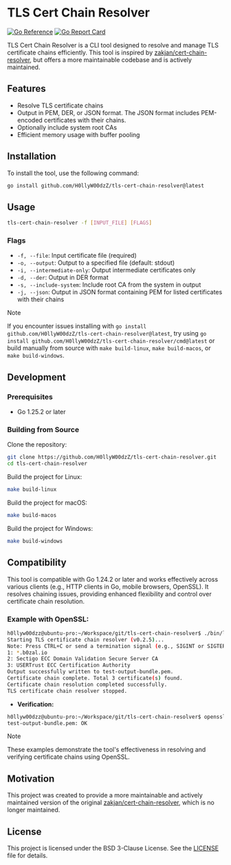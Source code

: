 # TLS Cert Chain Resolver

[![Go Reference](https://pkgo.dev/badge/github.com/H0llyW00dzZ/tls-cert-chain-resolver.svg)](https://pkgo.dev/github.com/H0llyW00dzZ/tls-cert-chain-resolver) [![Go Report Card](https://goreportcard.com/badge/github.com/H0llyW00dzZ/tls-cert-chain-resolver)](https://goreportcard.com/report/github.com/H0llyW00dzZ/tls-cert-chain-resolver)

TLS Cert Chain Resolver is a CLI tool designed to resolve and manage TLS certificate chains efficiently. This tool is inspired by [zakjan/cert-chain-resolver](https://github.com/zakjan/cert-chain-resolver.git), but offers a more maintainable codebase and is actively maintained.

## Features

- Resolve TLS certificate chains
- Output in PEM, DER, or JSON format. The JSON format includes PEM-encoded certificates with their chains.
- Optionally include system root CAs
- Efficient memory usage with buffer pooling

## Installation

To install the tool, use the following command:

```bash
go install github.com/H0llyW00dzZ/tls-cert-chain-resolver@latest
```

## Usage

```bash
tls-cert-chain-resolver -f [INPUT_FILE] [FLAGS]
```

### Flags

- `-f, --file`: Input certificate file (required)
- `-o, --output`: Output to a specified file (default: stdout)
- `-i, --intermediate-only`: Output intermediate certificates only
- `-d, --der`: Output in DER format
- `-s, --include-system`: Include root CA from the system in output
- `-j, --json`: Output in JSON format containing PEM for listed certificates with their chains

> [!NOTE]
> If you encounter issues installing with `go install github.com/H0llyW00dzZ/tls-cert-chain-resolver@latest`, try using `go install github.com/H0llyW00dzZ/tls-cert-chain-resolver/cmd@latest` or build manually from source with `make build-linux`, `make build-macos`, or `make build-windows`.

## Development

### Prerequisites

- Go 1.25.2 or later

### Building from Source

Clone the repository:

```bash
git clone https://github.com/H0llyW00dzZ/tls-cert-chain-resolver.git
cd tls-cert-chain-resolver
```

Build the project for Linux:

```bash
make build-linux
```

Build the project for macOS:

```bash
make build-macos
```

Build the project for Windows:

```bash
make build-windows
```

## Compatibility

This tool is compatible with Go 1.24.2 or later and works effectively across various clients (e.g., HTTP clients in Go, mobile browsers, OpenSSL). It resolves chaining issues, providing enhanced flexibility and control over certificate chain resolution.

### Example with OpenSSL:

```bash
h0llyw00dzz@ubuntu-pro:~/Workspace/git/tls-cert-chain-resolver$ ./bin/linux/tls-cert-chain-resolver -f test-leaf.cer -o test-output-bundle.pem
Starting TLS certificate chain resolver (v0.2.5)...
Note: Press CTRL+C or send a termination signal (e.g., SIGINT or SIGTERM) via your operating system to exit if incomplete (e.g., hanging while fetching certificates).
1: *.b0zal.io
2: Sectigo ECC Domain Validation Secure Server CA
3: USERTrust ECC Certification Authority
Output successfully written to test-output-bundle.pem.
Certificate chain complete. Total 3 certificate(s) found.
Certificate chain resolution completed successfully.
TLS certificate chain resolver stopped.
```

- **Verification:**

```bash
h0llyw00dzz@ubuntu-pro:~/Workspace/git/tls-cert-chain-resolver$ openssl verify -CAfile /etc/ssl/certs/ca-certificates.crt -untrusted test-output-bundle.pem test-output-bundle.pem
test-output-bundle.pem: OK
```
> [!NOTE]
> These examples demonstrate the tool's effectiveness in resolving and verifying certificate chains using OpenSSL.

## Motivation

This project was created to provide a more maintainable and actively maintained version of the original [zakjan/cert-chain-resolver](https://github.com/zakjan/cert-chain-resolver.git), which is no longer maintained.

## License

This project is licensed under the BSD 3-Clause License. See the [LICENSE](LICENSE) file for details.
